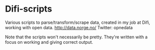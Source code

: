 # Difi-scripts

Various scripts to parse/transform/scrape data, created in my job at Difi, working with open data.
http://data.norge.no/
Twitter: opnedata

Note that the scripts won't necessarily be pretty. They're written with a focus on working and giving correct output.